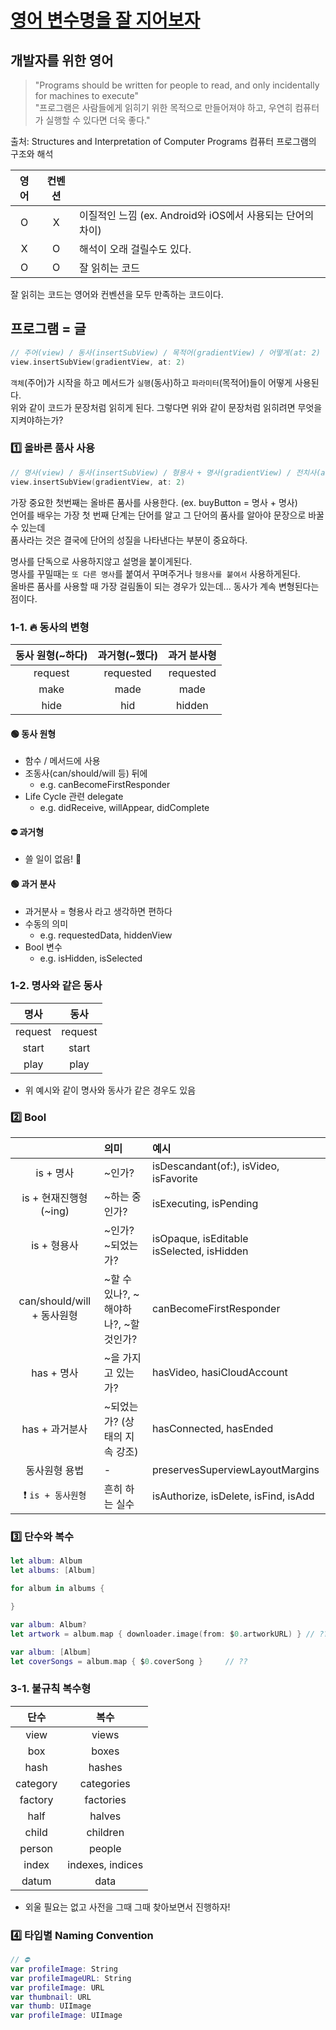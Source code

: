 # [영어 변수명을 잘 지어보자](https://www.youtube.com/watch?v=rbSnkiqPnJI&ab_channel=naverd2)   

## 개발자를 위한 영어
> "Programs should be written for people to read, and only incidentally for machines to execute"   
> "프로그램은 사람들에게 읽히기 위한 목적으로 만들어져야 하고, 우연히 컴퓨터가 실행할 수 있다면 더욱 좋다."   

출처: Structures and Interpretation of Computer Programs 컴퓨터 프로그램의 구조와 해석

|영어|컨벤션||
|:--:|:--:|:---|
|O|X|이질적인 느낌 (ex. Android와 iOS에서 사용되는 단어의 차이)
|X|O|해석이 오래 걸릴수도 있다.
|O|O|잘 읽히는 코드|

잘 읽히는 코드는 영어와 컨벤션을 모두 만족하는 코드이다.

## 프로그램 = 글
```Swift
// 주어(view) / 동사(insertSubView) / 목적어(gradientView) / 어떻게(at: 2)
view.insertSubView(gradientView, at: 2)
```
`객체`(주어)가 시작을 하고 메서드가 `실행`(동사)하고 `파라미터`(목적어)들이 어떻게 사용된다.   
위와 같이 코드가 문장처럼 읽히게 된다. 그렇다면 위와 같이 문장처럼 읽히려면 무엇을 지켜야하는가?   

### 1️⃣ 올바른 품사 사용
```Swift
// 명사(view) / 동사(insertSubView) / 형용사 + 명사(gradientView) / 전치사(at: 2)
view.insertSubView(gradientView, at: 2)
```
가장 중요한 첫번째는 올바른 품사를 사용한다. (ex. buyButton = 명사 + 명사)   
언어를 배우는 가장 첫 번째 단계는 단어를 알고 그 단어의 품사를 알아야 문장으로 바꿀 수 있는데   
품사라는 것은 결국에 단어의 성질을 나타낸다는 부분이 중요하다.

명사를 단독으로 사용하지않고 설명을 붙이게된다.   
명사를 꾸밀때는 `또 다른 명사`를 붙여서 꾸며주거나 `형용사를 붙여서` 사용하게된다.   
올바른 품사를 사용할 때 가장 걸림돌이 되는 경우가 있는데... 동사가 계속 변형된다는 점이다.

### 1-1. 🔥 동사의 변형
|동사 원형(~하다)|과거형(~했다)|과거 분사형|
|:--:|:--:|:--:|
|request|requested|requested|
|make|made|made|
|hide|hid|hidden|

#### 🟢 동사 원형
- 함수 / 메서드에 사용
- 조동사(can/should/will 등) 뒤에
  - e.g. canBecomeFirstResponder
- Life Cycle 관련 delegate
  - e.g. didReceive, willAppear, didComplete

#### ⛔️ 과거형
- 쓸 일이 없음! 🎉

#### 🟢 과거 분사
- 과거분사 = 형용사 라고 생각하면 편하다
- 수동의 의미
  - e.g. requestedData, hiddenView
- Bool 변수
  - e.g. isHidden, isSelected

### 1-2. 명사와 같은 동사
|명사|동사|
|:--:|:--:|
|request|request|
|start|start|
|play|play|

- 위 예시와 같이 명사와 동사가 같은 경우도 있음

### 2️⃣ Bool
||의미|예시|
|:--:|:--|:--|
|is + 명사|~인가?|isDescandant(of:), isVideo, isFavorite|
|is + 현재진행형(~ing)|~하는 중인가?|isExecuting, isPending|
|is + 형용사|~인가? <br/>~되었는가?|isOpaque, isEditable <br/>isSelected, isHidden|
|can/should/will + 동사원형|~할 수 있나?, ~해야하나?, ~할 것인가?|canBecomeFirstResponder|
|has + 명사|~을 가지고 있는가?|hasVideo, hasiCloudAccount|
|has + 과거분사|~되었는가? (상태의 지속 강조)|hasConnected, hasEnded|
|동사원형 용법|-|preservesSuperviewLayoutMargins|
|❗️ `is + 동사원형`|흔히 하는 실수|isAuthorize, isDelete, isFind, isAdd|
 

### 3️⃣ 단수와 복수
```Swift
let album: Album
let albums: [Album]

for album in albums {

}

var album: Album?
let artwork = album.map { downloader.image(from: $0.artworkURL) } // ??

var album: [Album]
let coverSongs = album.map { $0.coverSong }     // ??
```
### 3-1. 불규칙 복수형
|단수|복수|
|:--:|:--:|
|view|views|
|box|boxes|
|hash|hashes|
|category|categories|
|factory|factories|
|half|halves|
|child|children|
|person|people|
|index|indexes, indices|
|datum|data|

- 외울 필요는 없고 사전을 그때 그때 찾아보면서 진행하자!

### 4️⃣ 타입별 Naming Convention
```Swift
// ⛔️
var profileImage: String
var profileImageURL: String
var profileImage: URL
var thumbnail: URL
var thumb: UIImage
var profileImage: UIImage
```

